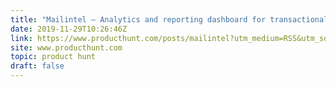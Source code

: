 ```yaml
---
title: "Mailintel — Analytics and reporting dashboard for transactional emails."
date: 2019-11-29T10:26:46Z
link: https://www.producthunt.com/posts/mailintel?utm_medium=RSS&utm_source=hune
site: www.producthunt.com
topic: product hunt
draft: false
---
```

